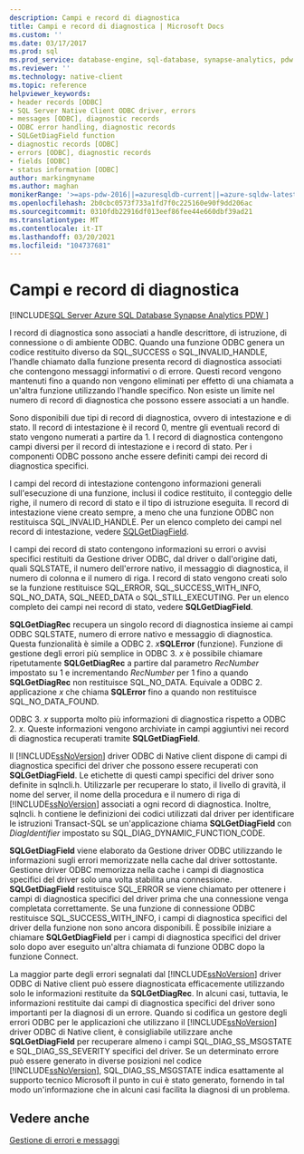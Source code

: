 ```yaml
---
description: Campi e record di diagnostica
title: Campi e record di diagnostica | Microsoft Docs
ms.custom: ''
ms.date: 03/17/2017
ms.prod: sql
ms.prod_service: database-engine, sql-database, synapse-analytics, pdw
ms.reviewer: ''
ms.technology: native-client
ms.topic: reference
helpviewer_keywords:
- header records [ODBC]
- SQL Server Native Client ODBC driver, errors
- messages [ODBC], diagnostic records
- ODBC error handling, diagnostic records
- SQLGetDiagField function
- diagnostic records [ODBC]
- errors [ODBC], diagnostic records
- fields [ODBC]
- status information [ODBC]
author: markingmyname
ms.author: maghan
monikerRange: '>=aps-pdw-2016||=azuresqldb-current||=azure-sqldw-latest||>=sql-server-2016||>=sql-server-linux-2017||=azuresqldb-mi-current'
ms.openlocfilehash: 2b0cbc0573f733a1fd7f0c225160e90f9dd206ac
ms.sourcegitcommit: 0310fdb22916df013eef86fee44e660dbf39ad21
ms.translationtype: MT
ms.contentlocale: it-IT
ms.lasthandoff: 03/20/2021
ms.locfileid: "104737681"
---
```

# <a name="diagnostic-records-and-fields"></a>Campi e record di diagnostica
[!INCLUDE[SQL Server Azure SQL Database Synapse Analytics PDW ](../../includes/applies-to-version/sql-asdb-asdbmi-asa-pdw.md)]

  I record di diagnostica sono associati a handle descrittore, di istruzione, di connessione o di ambiente ODBC. Quando una funzione ODBC genera un codice restituito diverso da SQL_SUCCESS o SQL_INVALID_HANDLE, l'handle chiamato dalla funzione presenta record di diagnostica associati che contengono messaggi informativi o di errore. Questi record vengono mantenuti fino a quando non vengono eliminati per effetto di una chiamata a un'altra funzione utilizzando l'handle specifico. Non esiste un limite nel numero di record di diagnostica che possono essere associati a un handle.  
  
 Sono disponibili due tipi di record di diagnostica, ovvero di intestazione e di stato. Il record di intestazione è il record 0, mentre gli eventuali record di stato vengono numerati a partire da 1. I record di diagnostica contengono campi diversi per il record di intestazione e i record di stato. Per i componenti ODBC possono anche essere definiti campi dei record di diagnostica specifici.  
  
 I campi del record di intestazione contengono informazioni generali sull'esecuzione di una funzione, inclusi il codice restituito, il conteggio delle righe, il numero di record di stato e il tipo di istruzione eseguita. Il record di intestazione viene creato sempre, a meno che una funzione ODBC non restituisca SQL_INVALID_HANDLE. Per un elenco completo dei campi nel record di intestazione, vedere [SQLGetDiagField](../../relational-databases/native-client-odbc-api/sqlgetdiagfield.md).  
  
 I campi dei record di stato contengono informazioni su errori o avvisi specifici restituiti da Gestione driver ODBC, dal driver o dall'origine dati, quali SQLSTATE, il numero dell'errore nativo, il messaggio di diagnostica, il numero di colonna e il numero di riga. I record di stato vengono creati solo se la funzione restituisce SQL_ERROR, SQL_SUCCESS_WITH_INFO, SQL_NO_DATA, SQL_NEED_DATA o SQL_STILL_EXECUTING. Per un elenco completo dei campi nei record di stato, vedere **SQLGetDiagField**.  
  
 **SQLGetDiagRec** recupera un singolo record di diagnostica insieme ai campi ODBC SQLSTATE, numero di errore nativo e messaggio di diagnostica. Questa funzionalità è simile a ODBC 2. _x_**SQLError** (funzione). Funzione di gestione degli errori più semplice in ODBC 3. *x* è possibile chiamare ripetutamente **SQLGetDiagRec** a partire dal parametro *RecNumber* impostato su 1 e incrementando *RecNumber* per 1 fino a quando **SQLGetDiagRec** non restituisce SQL_NO_DATA. Equivale a ODBC 2. applicazione *x* che chiama **SQLError** fino a quando non restituisce SQL_NO_DATA_FOUND.  
  
 ODBC 3. *x* supporta molto più informazioni di diagnostica rispetto a ODBC 2. *x*. Queste informazioni vengono archiviate in campi aggiuntivi nei record di diagnostica recuperati tramite **SQLGetDiagField**.  
  
 Il [!INCLUDE[ssNoVersion](../../includes/ssnoversion-md.md)] driver ODBC di Native client dispone di campi di diagnostica specifici del driver che possono essere recuperati con **SQLGetDiagField**. Le etichette di questi campi specifici del driver sono definite in sqlncli.h. Utilizzarle per recuperare lo stato, il livello di gravità, il nome del server, il nome della procedura e il numero di riga di [!INCLUDE[ssNoVersion](../../includes/ssnoversion-md.md)] associati a ogni record di diagnostica. Inoltre, sqlncli. h contiene le definizioni dei codici utilizzati dal driver per identificare le istruzioni Transact-SQL se un'applicazione chiama **SQLGetDiagField** con *DiagIdentifier* impostato su SQL_DIAG_DYNAMIC_FUNCTION_CODE.  
  
 **SQLGetDiagField** viene elaborato da Gestione driver ODBC utilizzando le informazioni sugli errori memorizzate nella cache dal driver sottostante. Gestione driver ODBC memorizza nella cache i campi di diagnostica specifici del driver solo una volta stabilita una connessione. **SQLGetDiagField** restituisce SQL_ERROR se viene chiamato per ottenere i campi di diagnostica specifici del driver prima che una connessione venga completata correttamente. Se una funzione di connessione ODBC restituisce SQL_SUCCESS_WITH_INFO, i campi di diagnostica specifici del driver della funzione non sono ancora disponibili. È possibile iniziare a chiamare **SQLGetDiagField** per i campi di diagnostica specifici del driver solo dopo aver eseguito un'altra chiamata di funzione ODBC dopo la funzione Connect.  
  
 La maggior parte degli errori segnalati dal [!INCLUDE[ssNoVersion](../../includes/ssnoversion-md.md)] driver ODBC di Native client può essere diagnosticata efficacemente utilizzando solo le informazioni restituite da **SQLGetDiagRec**. In alcuni casi, tuttavia, le informazioni restituite dai campi di diagnostica specifici del driver sono importanti per la diagnosi di un errore. Quando si codifica un gestore degli errori ODBC per le applicazioni che utilizzano il [!INCLUDE[ssNoVersion](../../includes/ssnoversion-md.md)] driver ODBC di Native client, è consigliabile utilizzare anche **SQLGetDiagField** per recuperare almeno i campi SQL_DIAG_SS_MSGSTATE e SQL_DIAG_SS_SEVERITY specifici del driver. Se un determinato errore può essere generato in diverse posizioni nel codice [!INCLUDE[ssNoVersion](../../includes/ssnoversion-md.md)], SQL_DIAG_SS_MSGSTATE indica esattamente al supporto tecnico Microsoft il punto in cui è stato generato, fornendo in tal modo un'informazione che in alcuni casi facilita la diagnosi di un problema.  
  
## <a name="see-also"></a>Vedere anche  
 [Gestione di errori e messaggi](../../relational-databases/native-client-odbc-error-messages/handling-errors-and-messages.md)  
  
  
